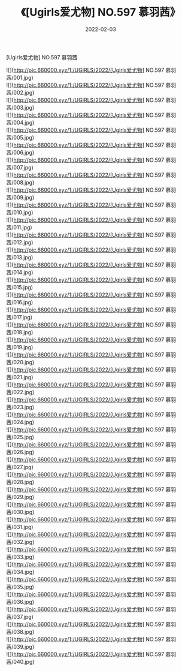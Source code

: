 ﻿---
layout: post
title:  《[Ugirls爱尤物] NO.597 慕羽茜》
date:   2022-02-03
img: http://pic.660000.xyz/1:/UGIRLS/2022/[Ugirls爱尤物] NO.597 慕羽茜/000.jpg
categories: [美女, 清纯, 唯美]
---

[Ugirls爱尤物] NO.597 慕羽茜

 ![](http://pic.660000.xyz/1:/UGIRLS/2022/[Ugirls爱尤物] NO.597 慕羽茜/001.jpg) <br>![](http://pic.660000.xyz/1:/UGIRLS/2022/[Ugirls爱尤物] NO.597 慕羽茜/002.jpg) <br>![](http://pic.660000.xyz/1:/UGIRLS/2022/[Ugirls爱尤物] NO.597 慕羽茜/003.jpg) <br>![](http://pic.660000.xyz/1:/UGIRLS/2022/[Ugirls爱尤物] NO.597 慕羽茜/004.jpg) <br>![](http://pic.660000.xyz/1:/UGIRLS/2022/[Ugirls爱尤物] NO.597 慕羽茜/005.jpg) <br>![](http://pic.660000.xyz/1:/UGIRLS/2022/[Ugirls爱尤物] NO.597 慕羽茜/006.jpg) <br>![](http://pic.660000.xyz/1:/UGIRLS/2022/[Ugirls爱尤物] NO.597 慕羽茜/007.jpg) <br>![](http://pic.660000.xyz/1:/UGIRLS/2022/[Ugirls爱尤物] NO.597 慕羽茜/008.jpg) <br>![](http://pic.660000.xyz/1:/UGIRLS/2022/[Ugirls爱尤物] NO.597 慕羽茜/009.jpg) <br>![](http://pic.660000.xyz/1:/UGIRLS/2022/[Ugirls爱尤物] NO.597 慕羽茜/010.jpg) <br>![](http://pic.660000.xyz/1:/UGIRLS/2022/[Ugirls爱尤物] NO.597 慕羽茜/011.jpg) <br>![](http://pic.660000.xyz/1:/UGIRLS/2022/[Ugirls爱尤物] NO.597 慕羽茜/012.jpg) <br>![](http://pic.660000.xyz/1:/UGIRLS/2022/[Ugirls爱尤物] NO.597 慕羽茜/013.jpg) <br>![](http://pic.660000.xyz/1:/UGIRLS/2022/[Ugirls爱尤物] NO.597 慕羽茜/014.jpg) <br>![](http://pic.660000.xyz/1:/UGIRLS/2022/[Ugirls爱尤物] NO.597 慕羽茜/015.jpg) <br>![](http://pic.660000.xyz/1:/UGIRLS/2022/[Ugirls爱尤物] NO.597 慕羽茜/016.jpg) <br>![](http://pic.660000.xyz/1:/UGIRLS/2022/[Ugirls爱尤物] NO.597 慕羽茜/017.jpg) <br>![](http://pic.660000.xyz/1:/UGIRLS/2022/[Ugirls爱尤物] NO.597 慕羽茜/018.jpg) <br>![](http://pic.660000.xyz/1:/UGIRLS/2022/[Ugirls爱尤物] NO.597 慕羽茜/019.jpg) <br>![](http://pic.660000.xyz/1:/UGIRLS/2022/[Ugirls爱尤物] NO.597 慕羽茜/020.jpg) <br>![](http://pic.660000.xyz/1:/UGIRLS/2022/[Ugirls爱尤物] NO.597 慕羽茜/021.jpg) <br>![](http://pic.660000.xyz/1:/UGIRLS/2022/[Ugirls爱尤物] NO.597 慕羽茜/022.jpg) <br>![](http://pic.660000.xyz/1:/UGIRLS/2022/[Ugirls爱尤物] NO.597 慕羽茜/023.jpg) <br>![](http://pic.660000.xyz/1:/UGIRLS/2022/[Ugirls爱尤物] NO.597 慕羽茜/024.jpg) <br>![](http://pic.660000.xyz/1:/UGIRLS/2022/[Ugirls爱尤物] NO.597 慕羽茜/025.jpg) <br>![](http://pic.660000.xyz/1:/UGIRLS/2022/[Ugirls爱尤物] NO.597 慕羽茜/026.jpg) <br>![](http://pic.660000.xyz/1:/UGIRLS/2022/[Ugirls爱尤物] NO.597 慕羽茜/027.jpg) <br>![](http://pic.660000.xyz/1:/UGIRLS/2022/[Ugirls爱尤物] NO.597 慕羽茜/028.jpg) <br>![](http://pic.660000.xyz/1:/UGIRLS/2022/[Ugirls爱尤物] NO.597 慕羽茜/029.jpg) <br>![](http://pic.660000.xyz/1:/UGIRLS/2022/[Ugirls爱尤物] NO.597 慕羽茜/030.jpg) <br>![](http://pic.660000.xyz/1:/UGIRLS/2022/[Ugirls爱尤物] NO.597 慕羽茜/031.jpg) <br>![](http://pic.660000.xyz/1:/UGIRLS/2022/[Ugirls爱尤物] NO.597 慕羽茜/032.jpg) <br>![](http://pic.660000.xyz/1:/UGIRLS/2022/[Ugirls爱尤物] NO.597 慕羽茜/033.jpg) <br>![](http://pic.660000.xyz/1:/UGIRLS/2022/[Ugirls爱尤物] NO.597 慕羽茜/034.jpg) <br>![](http://pic.660000.xyz/1:/UGIRLS/2022/[Ugirls爱尤物] NO.597 慕羽茜/035.jpg) <br>![](http://pic.660000.xyz/1:/UGIRLS/2022/[Ugirls爱尤物] NO.597 慕羽茜/036.jpg) <br>![](http://pic.660000.xyz/1:/UGIRLS/2022/[Ugirls爱尤物] NO.597 慕羽茜/037.jpg) <br>![](http://pic.660000.xyz/1:/UGIRLS/2022/[Ugirls爱尤物] NO.597 慕羽茜/038.jpg) <br>![](http://pic.660000.xyz/1:/UGIRLS/2022/[Ugirls爱尤物] NO.597 慕羽茜/039.jpg) <br>![](http://pic.660000.xyz/1:/UGIRLS/2022/[Ugirls爱尤物] NO.597 慕羽茜/040.jpg) <br>